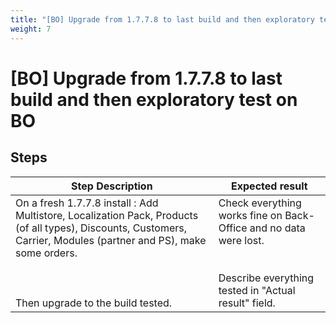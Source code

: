 ```yaml
---
title: "[BO] Upgrade from 1.7.7.8 to last build and then exploratory test on BO"
weight: 7
---
```


# [BO] Upgrade from 1.7.7.8 to last build and then exploratory test on BO
## Steps
| Step Description | Expected result |
| ----- | ----- |
| On a fresh 1.7.7.8 install : Add Multistore, Localization Pack, Products (of all types), Discounts, Customers, Carrier, Modules (partner and PS), make some orders.<br><br> <br><br>Then upgrade to the build tested. | Check everything works fine on Back-Office and no data were lost.<br><br><br>Describe everything tested in "Actual result" field. |
